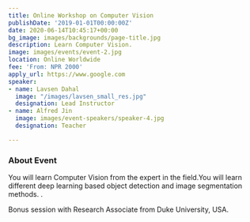 ```yaml
---
title: Online Workshop on Computer Vision
publishDate: '2019-01-01T00:00:00Z'
date: 2020-06-14T10:45:17+00:00
bg_image: images/backgrounds/page-title.jpg
description: Learn Computer Vision.
image: images/events/event-2.jpg
location: Online Worldwide
fee: 'From: NPR 2000'
apply_url: https://www.google.com
speaker:
- name: Lavsen Dahal
  image: "/images/lavsen_small_res.jpg"
  designation: Lead Instructor
- name: Alfred Jin
  image: images/event-speakers/speaker-4.jpg
  designation: Teacher

---
```

### About Event

You will learn Computer Vision from the expert in the field.You will learn different deep learning based object detection and image segmentation methods. .

Bonus session with Research Associate from Duke University, USA.